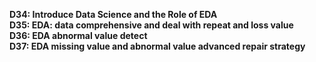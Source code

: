 **D34: Introduce Data Science and the Role of EDA**<br>
**D35: EDA: data comprehensive and deal with repeat and loss value**<br>
**D36: EDA abnormal value detect**<br>
**D37: EDA missing value and abnormal value advanced repair strategy**<br>

